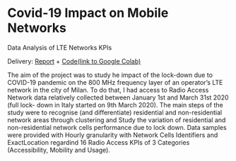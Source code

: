 # Covid-19 Impact on Mobile Networks
Data Analysis of LTE Networks KPIs

Delivery: [Report](report.pdf) + [Code(link to Google Colab)](https://colab.research.google.com/drive/1AP5TiSwLySGQaKAvDw5l3YITxhAAw5tL?authuser=2#scrollTo=I_NqoNv35lwc)

The aim of the project was to study he impact of the lock-down due to COVID-19 pandemic on the 800 MHz frequency layer of an operator’s LTE network in the city of Milan.
To do that, I had access to Radio Access Network data relatively collected between January 1st and March 31st 2020 (full lock- down in Italy started on 9th March 2020).
The main steps of the study were to recognise (and differentiate) residential and non-residential network areas through clustering and Study the variation of residential and non-residential network cells performance due to lock down.
Data samples were provided with Hourly granularity with Network Cells Identifiers and ExactLocation regardind 16 Radio Access KPIs of 3 Categories (Accessibility, Mobility and Usage).
